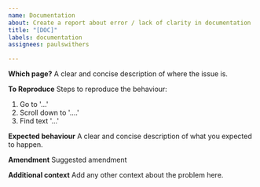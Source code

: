 ```yaml
---
name: Documentation
about: Create a report about error / lack of clarity in documentation
title: "[DOC]"
labels: documentation
assignees: paulswithers

---
```


**Which page?**
A clear and concise description of where the issue is.

**To Reproduce**
Steps to reproduce the behaviour:
1. Go to '...'
2. Scroll down to '....'
3. Find text '...'

**Expected behaviour**
A clear and concise description of what you expected to happen.

**Amendment**
Suggested amendment

**Additional context**
Add any other context about the problem here.
